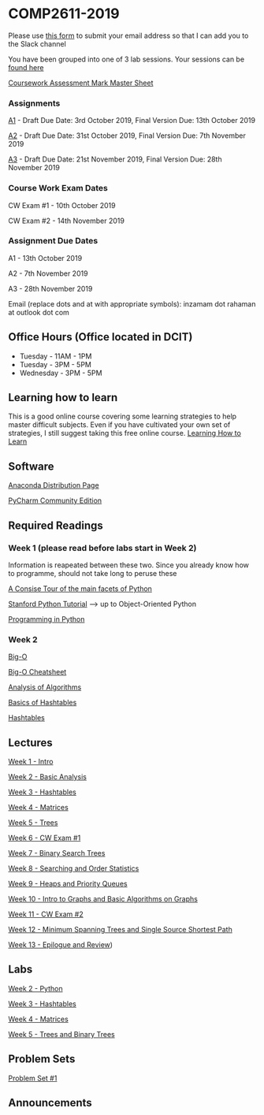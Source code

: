 # COMP2611-2019

Please use [this form](https://docs.google.com/forms/d/e/1FAIpQLSehpVHHpV_HjT4nB5eN4Pc5tex_BJ1tH0z4QzdamOSy26MO2A/viewform) to submit your email address so that I can add you to the Slack channel

You have been grouped into one of 3 lab sessions. Your sessions can be [found here](https://github.com/InzamamRahaman/COMP2611-2019/blob/master/admin/Lab-Groupings.pdf)

[Coursework Assessment Mark Master Sheet](https://docs.google.com/spreadsheets/d/16ou8HbZrbwHHT_WHDQMePodmwuGEbucdw2wLQZZAkys/edit?usp=sharing)

### Assignments
[A1](https://github.com/InzamamRahaman/COMP2611-2019/blob/master/assignments/A1/COMP2611__Assignment_1.pdf) - Draft Due Date: 3rd October 2019, Final Version Due: 13th October 2019

[A2](https://github.com/InzamamRahaman/COMP2611-2019/blob/master/assignments/COMP2611__Assignment_2.pdf) - Draft Due Date: 31st October 2019, Final Version Due: 7th November 2019
 

[A3](https://github.com/InzamamRahaman/COMP2611-2019/blob/master/assignments/COMP2611__Assignment_3.pdf) - Draft Due Date: 21st November 2019, Final Version Due: 28th November 2019

### Course Work Exam Dates

CW Exam #1 - 10th October 2019

CW Exam #2 - 14th November 2019

### Assignment Due Dates

A1 - 13th October 2019

A2 - 7th November 2019

A3 - 28th November 2019

Email (replace dots and at with appropriate symbols): inzamam dot rahaman at outlook dot com

## Office Hours (Office located in DCIT)
* Tuesday - 11AM - 1PM
* Tuesday - 3PM - 5PM
* Wednesday - 3PM - 5PM


## Learning how to learn
This is a good online course covering some learning strategies to help master difficult subjects. Even if you have cultivated
your own set of strategies, I still suggest taking this free online course. [Learning How to Learn](https://www.coursera.org/learn/learning-how-to-learn)

## Software
[Anaconda Distribution Page](https://www.anaconda.com/distribution/)

[PyCharm Community Edition](https://www.jetbrains.com/pycharm/)

## Required Readings

### Week 1 (please read before labs start in Week 2)
Information is reapeated between these two. Since you already know how to programme, should not 
take long to peruse these

[A Consise Tour of the main facets of Python](https://learnxinyminutes.com/docs/python3/)

[Stanford Python Tutorial](https://stanfordpython.com/#lecture) --> up to Object-Oriented Python

[Programming in Python](https://introcs.cs.princeton.edu/python/home/)

### Week 2
[Big-O](https://github.com/sf-wdi-31/algorithm-complexity-and-big-o)

[Big-O Cheatsheet](https://www.bigocheatsheet.com/)

[Analysis of Algorithms](https://algs4.cs.princeton.edu/14analysis/)

[Basics of Hashtables](https://www.hackerearth.com/practice/data-structures/hash-tables/basics-of-hash-tables/tutorial/)

[Hashtables](https://algs4.cs.princeton.edu/34hash/)






## Lectures
[Week 1 - Intro](https://github.com/InzamamRahaman/COMP2611-2019/blob/master/lectures/pdf/Introduction%20to%20COMP2611.pdf)

[Week 2 - Basic Analysis](https://github.com/InzamamRahaman/COMP2611-2019/blob/master/lectures/pdf/Lecture-2-Analysis.pdf)

[Week 3 - Hashtables](https://github.com/InzamamRahaman/COMP2611-2019/blob/master/lectures/pdf/Lecture-3-Hashing.pdf)

[Week 4 - Matrices](https://github.com/InzamamRahaman/COMP2611-2019/blob/master/lectures/pdf/Lecture-4-Matrices.pdf)

[Week 5 - Trees](https://github.com/InzamamRahaman/COMP2611-2019/blob/master/lectures/pdf/Lecture-5-Trees.pdf)

[Week 6 - CW Exam #1](google.com)

[Week 7 - Binary Search Trees](https://github.com/InzamamRahaman/COMP2611-2019/blob/master/lectures/pdf/Lecture-6-BSTs.pdf)

[Week 8 - Searching and Order Statistics](https://github.com/InzamamRahaman/COMP2611-2019/blob/master/lectures/pdf/Lecture-8-Sorting.pdf)

[Week 9 - Heaps and Priority Queues](https://github.com/InzamamRahaman/COMP2611-2019/blob/master/lectures/pdf/Lecture-7-Heaps.pdf)

[Week 10 - Intro to Graphs and Basic Algorithms on Graphs](https://github.com/InzamamRahaman/COMP2611-2019/blob/master/lectures/pdf/Lecture-9-Graphs.pdf)

[Week 11 - CW Exam #2](google.com)

[Week 12 - Minimum Spanning Trees and Single Source Shortest Path](google.com)

[Week 13 - Epilogue and Review](google.com))


## Labs
[Week 2 - Python](https://github.com/InzamamRahaman/COMP2611-2019/blob/master/labs/lab1/Lab1%20.pdf)

[Week 3 - Hashtables](https://github.com/InzamamRahaman/COMP2611-2019/blob/master/labs/lab3/Lab3.pdf)

[Week 4 - Matrices](https://github.com/InzamamRahaman/COMP2611-2019/blob/master/labs/lab4/COMP2611_Data_Structures_Lab_4.pdf)

[Week 5 - Trees and Binary Trees](https://github.com/InzamamRahaman/COMP2611-2019/blob/master/labs/lab5/COMP2611_Data_Structures_Lab_5.pdf)


## Problem Sets
[Problem Set #1](https://github.com/InzamamRahaman/COMP2611-2019/blob/master/psets/Problem%20Set%201.ipynb)

## Announcements
